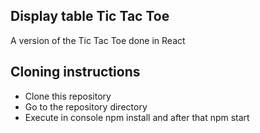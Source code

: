 ## Display table Tic Tac Toe

A version of the Tic Tac Toe done in React

## Cloning instructions

- Clone this repository
- Go to the repository directory
- Execute in console npm install and after that npm start